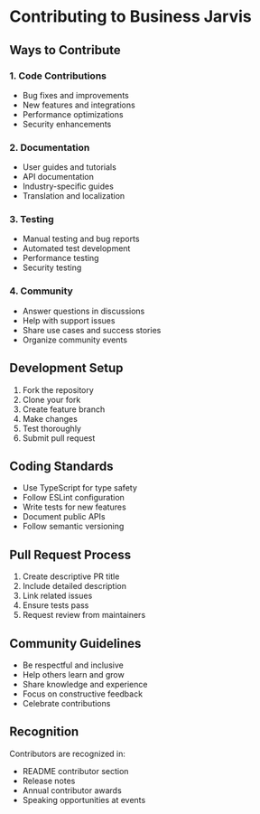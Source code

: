 # Contributing to Business Jarvis

## Ways to Contribute

### 1. Code Contributions
- Bug fixes and improvements
- New features and integrations
- Performance optimizations
- Security enhancements

### 2. Documentation
- User guides and tutorials
- API documentation
- Industry-specific guides
- Translation and localization

### 3. Testing
- Manual testing and bug reports
- Automated test development
- Performance testing
- Security testing

### 4. Community
- Answer questions in discussions
- Help with support issues
- Share use cases and success stories
- Organize community events

## Development Setup

1. Fork the repository
2. Clone your fork
3. Create feature branch
4. Make changes
5. Test thoroughly
6. Submit pull request

## Coding Standards

- Use TypeScript for type safety
- Follow ESLint configuration
- Write tests for new features
- Document public APIs
- Follow semantic versioning

## Pull Request Process

1. Create descriptive PR title
2. Include detailed description
3. Link related issues
4. Ensure tests pass
5. Request review from maintainers

## Community Guidelines

- Be respectful and inclusive
- Help others learn and grow
- Share knowledge and experience
- Focus on constructive feedback
- Celebrate contributions

## Recognition

Contributors are recognized in:
- README contributor section
- Release notes
- Annual contributor awards
- Speaking opportunities at events

